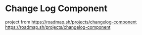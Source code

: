 
# Change Log Component 
project from https://roadmap.sh/projects/changelog-component
https://roadmap.sh/projects/changelog-component
